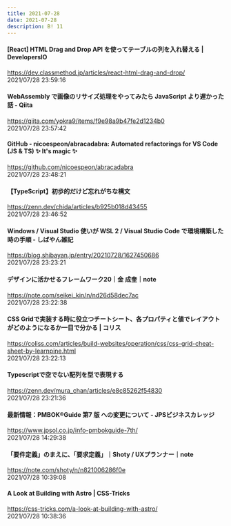 ```yaml
---
title: 2021-07-28
date: 2021-07-28
description: B! 11
---
```


#### [React] HTML Drag and Drop API を使ってテーブルの列を入れ替える | DevelopersIO
https://dev.classmethod.jp/articles/react-html-drag-and-drop/<br>
2021/07/28 23:59:16<br>


#### WebAssembly で画像のリサイズ処理をやってみたら JavaScript より遅かった話 - Qiita
https://qiita.com/yokra9/items/f9e98a9b47fe2d1234b0<br>
2021/07/28 23:57:42<br>


#### GitHub - nicoespeon/abracadabra: Automated refactorings for VS Code (JS & TS) ✨ It's magic ✨
https://github.com/nicoespeon/abracadabra<br>
2021/07/28 23:48:21<br>


#### 【TypeScript】初歩的だけど忘れがちな構文
https://zenn.dev/chida/articles/b925b018d43455<br>
2021/07/28 23:46:52<br>


#### Windows / Visual Studio 使いが WSL 2 / Visual Studio Code で環境構築した時の手順 - しばやん雑記
https://blog.shibayan.jp/entry/20210728/1627450686<br>
2021/07/28 23:23:21<br>


#### デザインに活かせるフレームワーク20｜金 成奎｜note
https://note.com/seikei_kin/n/nd26d58dec7ac<br>
2021/07/28 23:22:38<br>


#### CSS Gridで実装する時に役立つチートシート、各プロパティと値でレイアウトがどのようになるか一目で分かる | コリス
https://coliss.com/articles/build-websites/operation/css/css-grid-cheat-sheet-by-learnpine.html<br>
2021/07/28 23:22:13<br>


#### Typescriptで空でない配列を型で表現する
https://zenn.dev/mura_chan/articles/e8c85262f54830<br>
2021/07/28 23:21:36<br>


#### 最新情報：PMBOK®Guide 第7 版 への変更について - JPSビジネスカレッジ
https://www.jpsol.co.jp/info-pmbokguide-7th/<br>
2021/07/28 14:29:38<br>


#### 「要件定義」のまえに、「要求定義」｜Shoty / UXプランナー｜note
https://note.com/shoty/n/n821006286f0e<br>
2021/07/28 10:39:08<br>


#### A Look at Building with Astro | CSS-Tricks
https://css-tricks.com/a-look-at-building-with-astro/<br>
2021/07/28 10:38:36<br>


